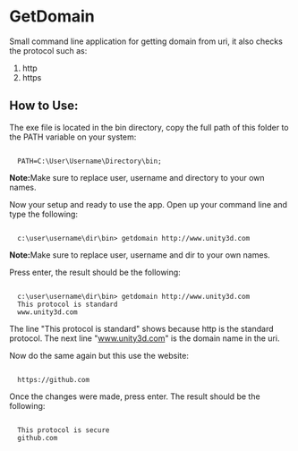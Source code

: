 GetDomain
=========

Small command line application for getting domain from uri, it also checks the protocol such as:
<ol>
  <li>http</li>
  <li>https</li>
</ol>

<h2>How to Use:</h2>

The exe file is located in the bin directory, copy the full path of this folder to the PATH variable on your system:

<pre><code>
  PATH=C:\User\Username\Directory\bin;
</code></pre>

<b>Note:</b>Make sure to replace user, username and directory to your own names.

Now your setup and ready to use the app. Open up your command line and type the following:

<pre><code>
  c:\user\username\dir\bin> getdomain http://www.unity3d.com
</code></pre>

<b>Note:</b>Make sure to replace user, username and dir to your own names.

Press enter, the result should be the following:

<pre><code>
  c:\user\username\dir\bin> getdomain http://www.unity3d.com
  This protocol is standard
  www.unity3d.com
</code></pre>

The line "This protocol is standard" shows because http is the standard protocol. The next line "www.unity3d.com" is the domain name
in the uri.

Now do the same again but this use the website:

<pre><code>
  https://github.com
</code></pre>

Once the changes were made, press enter. The result should be the following:

<pre><code>
  This protocol is secure
  github.com
</code></pre>

